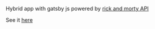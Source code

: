 Hybrid app with gatsby js powered by [rick and morty API](https://rickandmortyapi.com/)


See it [here](https://gatsby-rick-and-morty.netlify.com)